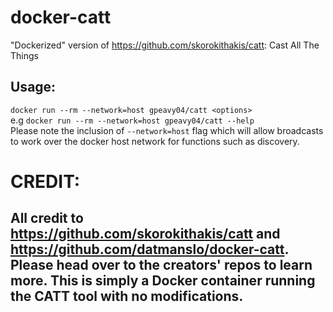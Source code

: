 # docker-catt
"Dockerized" version of https://github.com/skorokithakis/catt: Cast All The Things
## Usage:
`docker run --rm --network=host gpeavy04/catt <options>`  
e.g `docker run --rm --network=host gpeavy04/catt --help`  
Please note the inclusion of `--network=host` flag which will allow broadcasts to work over the docker host network for functions such as discovery.

# CREDIT:
## All credit to https://github.com/skorokithakis/catt and https://github.com/datmanslo/docker-catt. Please head over to the creators' repos to learn more. This is simply a Docker container running the CATT tool with no modifications.
